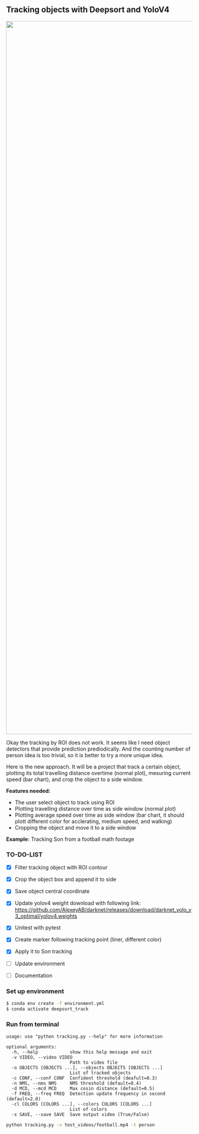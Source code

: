 ## Tracking objects with Deepsort and YoloV4
<p align="center">
<img src="https://github.com/quangnhat185/Media/blob/main/Advance_DeepSort_YoloV4/final_result.gif" width="1920" />
</p>
                                                                                          
Okay the tracking by ROI does not work. It seems like I need object detectors that provide prediction prediodically. And the counting number of person idea is too trivial, so it is better to try a more unique idea. 

Here is the new approach. It will be a project that track a certain object, plotting its total travelling distance overtime (normal plot), mesuring current speed (bar chart), and crop the object to a side window. 

**Features needed:**
  - The user select object to track using ROI
  - Plotting travelling distance over time as side window (normal plot)
  - Plotting average speed over time as side window (bar chart, it should plott different color for acclerating, medium speed, and walking)
  - Cropping the object and move it to a side window

**Example:** Tracking Son from a football math footage

### TO-DO-LIST
  - [x] Filter tracking object with ROI contour
  - [x] Crop the object box and append it to side
  - [x] Save object central coordinate
  - [x] Update yolov4 weight download with following link: https://github.com/AlexeyAB/darknet/releases/download/darknet_yolo_v3_optimal/yolov4.weights
  - [x] Unitest with pytest
  - [x] Create marker following tracking point (liner, different color)
  - [x] Apply it to Son tracking
  - [ ] Update environment
  - [ ] Documentation
  


### Set up environment
```bash
$ conda env create -f environment.yml
$ conda activate deepsort_track 
```

### Run from terminal
```
usage: use "python tracking.py --help" for more information

optional arguments:
  -h, --help            show this help message and exit
  -v VIDEO, --video VIDEO
                        Path to video file
  -o OBJECTS [OBJECTS ...], --objects OBJECTS [OBJECTS ...]
                        List of tracked objects
  -c CONF, --conf CONF  Confident threshold (deafult=0.3)
  -n NMS, --nms NMS     NMS threshold (default=0.4)
  -d MCD, --mcd MCD     Max cosin distance (default=0.5)
  -f FREQ, --freq FREQ  Detection update frequency in second (default=2.0)
  -cl COLORS [COLORS ...], --colors COLORS [COLORS ...]
                        List of colors
  -s SAVE, --save SAVE  Save output video (True/False)
```

```bash
python tracking.py -v test_videos/football.mp4 -t person
```
